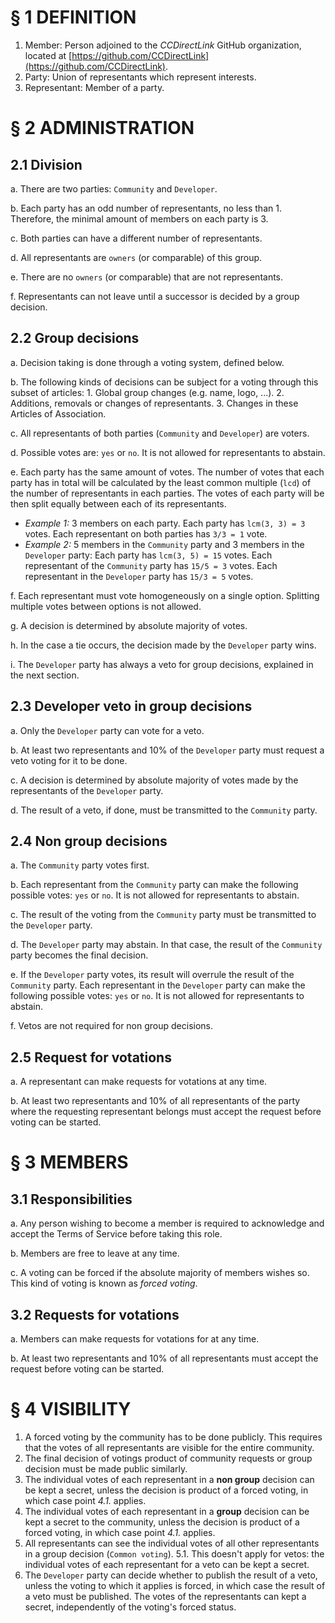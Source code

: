 # § 1 DEFINITION

1. Member: Person adjoined to the _CCDirectLink_ GitHub organization, located at [https://github.com/CCDirectLink](https://github.com/CCDirectLink).
2. Party: Union of representants which represent interests.
3. Representant: Member of a party.

# § 2 ADMINISTRATION

## 2.1 Division

a. There are two parties: `Community` and `Developer`.

b. Each party has an odd number of representants, no less than 1. Therefore, the minimal amount of members on each party is 3.

c. Both parties can have a different number of representants.

d. All representants are `owners` (or comparable) of this group.

e. There are no `owners` (or comparable) that are not representants.

f. Representants can not leave until a successor is decided by a group decision.

## 2.2 Group decisions

a. Decision taking is done through a voting system, defined below.

b. The following kinds of decisions can be subject for a voting through this subset of articles:
    1. Global group changes (e.g. name, logo, ...).
    2. Additions, removals or changes of representants.
    3. Changes in these Articles of Association.

c. All representants of both parties (`Community` and `Developer`) are voters.

d. Possible votes are: `yes` or `no`. It is not allowed for representants to abstain.

e. Each party has the same amount of votes. The number of votes that each party has in total will be calculated by the least common multiple (`lcd`) of the number of representants in each parties. The votes of each party will be then split equally between each of its representants.
-  _Example 1:_ 3 members on each party. Each party has `lcm(3, 3) = 3` votes. Each representant on both parties has `3/3 = 1` vote.
-  _Example 2:_ 5 members in the `Community` party and 3 members in the `Developer` party: Each party has `lcm(3, 5) = 15` votes. Each representant of the `Community` party has `15/5 = 3` votes. Each representant in the  `Developer` party has `15/3 = 5`  votes.

f. Each representant must vote homogeneously on a single option. Splitting multiple votes between options is not allowed.

g. A decision is determined by absolute majority of votes.

h. In the case a tie occurs, the decision made by the `Developer` party wins.

i. The `Developer` party has always a veto for group decisions, explained in the next section.

## 2.3 Developer veto in group decisions

a. Only the `Developer` party can vote for a veto.

b. At least two representants and 10% of the `Developer` party must request a veto voting for it to be done.

c. A decision is determined by absolute majority of votes made by the representants of the `Developer` party.

d. The result of a veto, if done, must be transmitted to the `Community` party.

## 2.4 Non group decisions

a. The `Community` party votes first.

b. Each representant from the `Community` party can make the following possible votes: `yes` or `no`. It is not allowed for representants to abstain.

c. The result of the voting from the `Community` party must be transmitted to the `Developer` party.

d. The `Developer` party may abstain. In that case, the result of the `Community` party becomes the final decision.

e. If the `Developer` party votes, its result will overrule the result of the `Community` party. Each representant in the `Developer` party can make the following possible votes: `yes` or `no`. It is not allowed for representants to abstain.

f. Vetos are not required for non group decisions.

## 2.5 Request for votations

a. A representant can make requests for votations at any time.

b. At least two representants and 10% of all representants of the party where the requesting representant belongs must accept the request before voting can be started.

# § 3 MEMBERS

## 3.1 Responsibilities

a. Any person wishing to become a member is required to acknowledge and accept the Terms of Service before taking this role.

b. Members are free to leave at any time.

c. A voting can be forced if the absolute majority of members wishes so. This kind of voting is known as _forced voting_.

## 3.2 Requests for votations

a. Members can make requests for votations for at any time.

b. At least two representants and 10% of all representants must accept the request before voting can be started.

# § 4 VISIBILITY

1. A forced voting by the community has to be done publicly. This requires that the votes of all representants are visible for the entire community.
2. The final decision of votings product of community requests or group decision must be made public similarly.
3. The individual votes of each representant in a **non group** decision can be kept a secret, unless the decision is product of a forced voting, in which case point _4.1._ applies.
4. The individual votes of each representant in a **group** decision can be kept a secret to the community, unless the decision is product of a forced voting, in which case point _4.1._ applies.
5. All representants can see the individual votes of all other representants in a group decision (`Common voting`).
    5.1. This doesn't apply for vetos: the individual votes of each representant for a veto can be kept a secret.
6. The `Developer` party can decide whether to publish the result of a veto, unless the voting to which it applies is forced, in which case the result of a veto must be published. The votes of the representants can kept a secret, independently of the voting's forced status.
